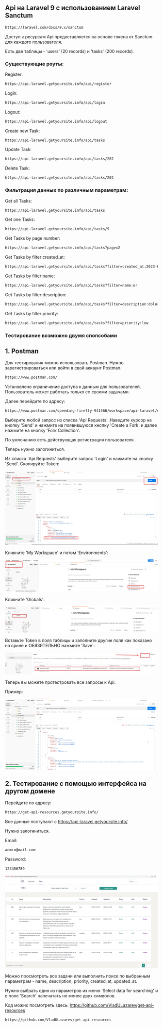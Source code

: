 ## Api на Laravel 9 с использованием Laravel Sanctum

```bash
https://laravel.com/docs/9.x/sanctum
```

Доступ к ресурсам Api предоставляется на основе токена от Sanctum для каждого пользователя.

Есть две таблицы - 'users' (20 records) и 'tasks' (200 records).

### Существующие роуты:

Register:
```bash
https://api-laravel.getyoursite.info/api/register
```

Login:
```bash
https://api-laravel.getyoursite.info/api/login
```

Logout:
```bash
https://api-laravel.getyoursite.info/api/logout
```

Create new Task:
```bash
https://api-laravel.getyoursite.info/api/tasks
```

Update Task:
```bash
https://api-laravel.getyoursite.info/api/tasks/202
```

Delete Task:
```bash
https://api-laravel.getyoursite.info/api/tasks/202
```

### Фильтрация данных по различным параметрам:

Get all Tasks:
```bash
https://api-laravel.getyoursite.info/api/tasks
```

Get one Tasks:
```bash
https://api-laravel.getyoursite.info/api/tasks/9
```

Get Tasks by page number:
```bash
https://api-laravel.getyoursite.info/api/tasks?page=2
```

Get Tasks by filter:created_at:
```bash
https://api-laravel.getyoursite.info/api/tasks?filter=created_at:2023-03-04
```

Get Tasks by filter:name:
```bash
https://api-laravel.getyoursite.info/api/tasks?filter=name:or
```

Get Tasks by filter:description:
```bash
https://api-laravel.getyoursite.info/api/tasks?filter=description:dolor
```

Get Tasks by filter:priority:
```bash
https://api-laravel.getyoursite.info/api/tasks?filter=priority:low
```

### Тестирование возможно двумя спопсобами

## 1. Postman

Для тестирования можно использовать Postman. Нужно зарегистрироваться или войти
в свой аккаунт Postman.

```bash
https://www.postman.com/
```

Установлено ограничение доступа к данным для пользователей. Пользователь может работать только со своими задачами.

Далее перейдите по адресу:

```bash
https://www.postman.com/speeding-firefly-941566/workspace/api-laravel/collection/25973223-c446ea1f-d706-457f-963b-f43a95636c8a?ctx=documentation
```

Выберите любой запрос из списка 'Api Requests'.
Наведите курсор на кнопку 'Send' и нажмите на появившуюся кнопку 'Create a Fork'
и далее нажмите на кнопку 'Forк Collection'.

По умлочанию есть действующая регистрация пользователя.

Теперь нужно залогиниться.

Из списка 'Api Requests' выберите запрос 'Login' и нажмите на кнопку 'Send'.
Скопируйте Token:

![image 1](public/images/1.png)

Кликните 'My Workspace' и потом 'Environments':

![image 2](public/images/2.png)

Кликните 'Globals':

![image 3](public/images/3.png)

Вставьте Token в поля таблицы и заполните другие поля как показано на срине и
ОБЯЗЯТЕЛЬНО нажмите 'Save':

![image 4](public/images/4.png)

Теперь вы можете протестровать все запросы к Api.

Пример:

![image 5](public/images/5.png)

## 2. Тестирование с помощью интерфейса на другом домене

Перейдите по адресу:

```bash
https://get-api-resources.getyoursite.info/
```

Все данные поступают с https://api-laravel.getyoursite.info/

Нужно залогиниться.

Email:

```bash
admin@mail.com
```

Password:

```bash
123456789
```

![image 6](public/images/6.png)

Можно просмотреть все задачи или выполнить поиск по выбранным параметрам - name,
description, priority, created_at, updated_at.

Нужно выбрать один из параметров из меню 'Select data for searching' и в поле 'Search' напечатать не менее двух символов.

Код можно посмотреть здесь: https://github.com/VladULazarev/get-api-resources

```bash
https://github.com/VladULazarev/get-api-resources
```